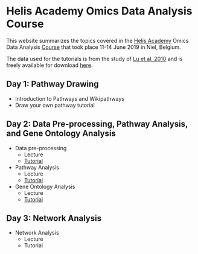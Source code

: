 Helis Academy Omics Data Analysis Course 
=============================================================================================

This website summarizes the topics covered in the [Helis Academy](https://helisacademy.com/en) Omics Data Analysis [Course](https://training.vib.be/helis-academy-course-omics-data-analysis-through-data-integration-using-biological-pathways) 
that took place 11-14 June 2019 in Niel, Belgium.

The data used for the tutorials is from the study of [Lu et al. 2010](https://www.ncbi.nlm.nih.gov/pubmed/20802022) and is freely available for download [here](https://www.ncbi.nlm.nih.gov/geo/query/acc.cgi?acc=gse19804). 

Day 1: Pathway Drawing
-----------------------
* Introduction to Pathways and Wikipathways
* Draw your own pathway tutorial

Day 2: Data Pre-processing, Pathway Analysis, and Gene Ontology Analysis
-------------------------------------------------------------------------
* Data pre-processing
   * Lecture
   * [Tutorial](tutorials/Data_Preprocessing.md)
* Pathway Analysis
   * Lecture
   * [Tutorial](tutorials/Pathway_Analysis.md)
* Gene Ontology Analysis
   * Lecture
   * [Tutorial](tutorials/GO_Analysis.md)

Day 3: Network Analysis
------------------------
* Network Analysis
   * Lecture
   * Tutorial
